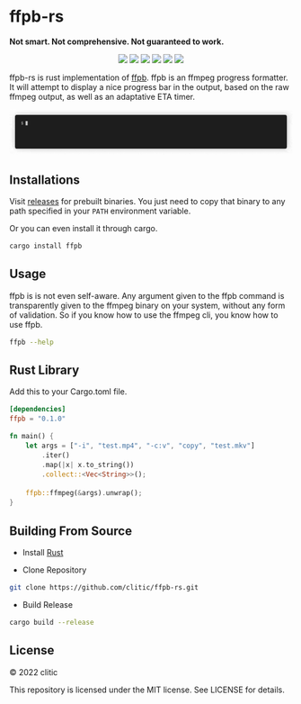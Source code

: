 # ffpb-rs

**Not smart. Not comprehensive. Not guaranteed to work.**

<p align="center">
  <img src="https://img.shields.io/github/downloads/clitic/ffpb-rs/total?style=flat-square">
  <img src="https://img.shields.io/crates/d/ffpb?style=flat-square">
  <img src="https://img.shields.io/crates/v/ffpb?style=flat-square">
  <img src="https://img.shields.io/github/license/clitic/ffpb-rs?style=flat-square">
  <img src="https://img.shields.io/github/repo-size/clitic/ffpb-rs?style=flat-square">
  <img src="https://img.shields.io/tokei/lines/github/clitic/ffpb-rs?style=flat-square">
</p>

ffpb-rs is rust implementation of [ffpb](https://github.com/althonos/ffpb).
ffpb is an ffmpeg progress formatter. It will attempt to display a nice progress bar in the output, based on the raw ffmpeg output, as well as an adaptative ETA timer.

![showcase](https://raw.githubusercontent.com/clitic/ffpb-rs/main/images/showcase.gif)

## Installations

Visit [releases](https://github.com/clitic/ffpb-rs/releases) for prebuilt binaries. You just need to copy that binary to any path specified in your `PATH` environment variable.

Or you can even install it through cargo.

```bash
cargo install ffpb
```

## Usage

ffpb is is not even self-aware. Any argument given to the ffpb command is transparently given to the ffmpeg binary on your system, without any form of validation. So if you know how to use the ffmpeg cli, you know how to use ffpb.

```bash
ffpb --help
```

## Rust Library

Add this to your Cargo.toml file.

```toml
[dependencies]
ffpb = "0.1.0"
```

```rust
fn main() {
    let args = ["-i", "test.mp4", "-c:v", "copy", "test.mkv"]
        .iter()
        .map(|x| x.to_string())
        .collect::<Vec<String>>();

    ffpb::ffmpeg(&args).unwrap();
}
```
## Building From Source

- Install [Rust](https://www.rust-lang.org)

- Clone Repository

```bash
git clone https://github.com/clitic/ffpb-rs.git
```

- Build Release

```bash
cargo build --release
```

## License

&copy; 2022 clitic

This repository is licensed under the MIT license. See LICENSE for details.
